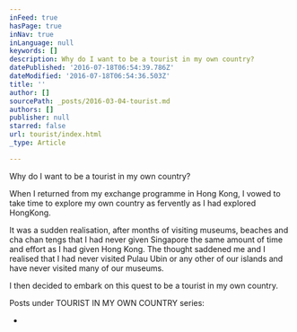 ```yaml
---
inFeed: true
hasPage: true
inNav: true
inLanguage: null
keywords: []
description: Why do I want to be a tourist in my own country?
datePublished: '2016-07-18T06:54:39.786Z'
dateModified: '2016-07-18T06:54:36.503Z'
title: ''
author: []
sourcePath: _posts/2016-03-04-tourist.md
authors: []
publisher: null
starred: false
url: tourist/index.html
_type: Article

---
```

Why do I want to be a tourist in my own country?

When I returned from my exchange programme in Hong Kong, I vowed to take time to explore my own country as fervently as I had explored HongKong.

It was a sudden realisation, after months of visiting museums, beaches and cha chan tengs that I had never given Singapore the same amount of time and effort as I had given Hong Kong. The thought saddened me and I realised that I had never visited Pulau Ubin or any other of our islands and have never visited many of our museums.

I then decided to embark on this quest to be a tourist in my own country.

Posts under TOURIST IN MY OWN COUNTRY series:

-
